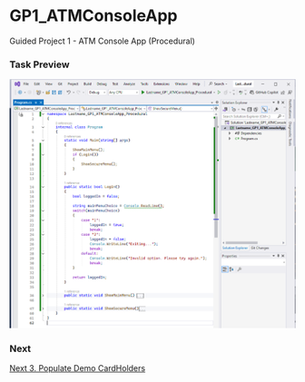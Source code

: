 # GP1_ATMConsoleApp
Guided Project 1 - ATM Console App (Procedural)

### Task Preview
![Task 1](./Task2_Preview.PNG)

### Next
[Next 3. Populate Demo CardHolders](https://github.com/clydeatmcm/GP1_ATMConsoleApp)
